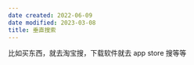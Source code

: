 ```yaml
---
date created: 2022-06-09
date modified: 2023-03-08
title: 垂直搜索
---
```


比如买东西，就去淘宝搜，下载软件就去 app store 搜等等
